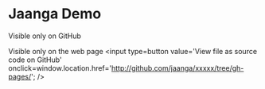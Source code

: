 Jaanga Demo
===

Visible only on GitHub
<span style=display:none; >[View as web page]( http://jaanga.github.io/demo/ "View file as a web page." ) </span>  

Visible only on the web page
<input type=button value='View file as source code on GitHub' onclick=window.location.href='http://github.com/jaanga/xxxxx/tree/gh-pages/'; />
